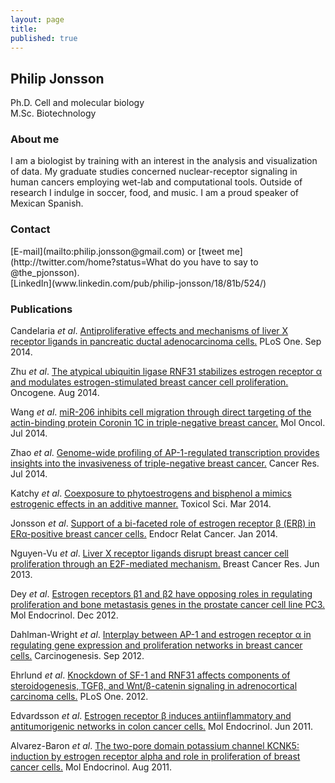```yaml
---
layout: page
title: 
published: true
---
```


<h2>Philip Jonsson</h2>
Ph.D. Cell and molecular biology
<br>M.Sc. Biotechnology

<h3>About me</h3>
I am a biologist by training with an interest in the analysis and visualization of data. My graduate studies concerned nuclear-receptor signaling in human cancers employing wet-lab and computational tools. Outside of research I indulge in soccer, food, and music. I am a proud speaker of Mexican Spanish.

<h3>Contact</h3>
[E-mail](mailto:philip.jonsson@gmail.com) or [tweet me](http://twitter.com/home?status=What do you have to say to @the_pjonsson).
<br>[LinkedIn](www.linkedin.com/pub/philip-jonsson/18/81b/524/)

<h3>Publications</h3><span font-size="75%">
<span itemprop="name">Candelaria <i>et al</i>. 
<a href="http://www.ncbi.nlm.nih.gov/pubmed/?term=25184494" itemprop="url" title="Antiproliferative effects and mechanisms of liver X receptor ligands in pancreatic ductal adenocarcinoma cells">Antiproliferative effects and mechanisms of liver X receptor ligands in pancreatic ductal adenocarcinoma cells.</a></span> PLoS One. <span itemprop="datePublished">Sep 2014.</span></p>

<span itemprop="name">Zhu <i>et al</i>.
<a href="http://www.ncbi.nlm.nih.gov/pubmed/?term=24441041" itemprop="url" title="The atypical ubiquitin ligase RNF31 stabilizes estrogen receptor α and modulates estrogen-stimulated breast cancer cell proliferation">The atypical ubiquitin ligase RNF31 stabilizes estrogen receptor α and modulates estrogen-stimulated breast cancer cell proliferation.</a></span> Oncogene. <span itemprop="datePublished">Aug 2014.</span></p>

<span itemprop="name">Wang <i>et al</i>.
<a href="http://www.ncbi.nlm.nih.gov/pubmed/25074552" itemprop="url" title="miR-206 inhibits cell migration through direct targeting of the actin-binding protein Coronin 1C in triple-negative breast cancer">miR-206 inhibits cell migration through direct targeting of the actin-binding protein Coronin 1C in triple-negative breast cancer.</a></span> Mol Oncol. <span itemprop="datePublished">Jul 2014.</span></p>

<span itemprop="name">Zhao <i>et al</i>.
<a href="http://www.ncbi.nlm.nih.gov/pubmed/?term=24830720" itemprop="url" title="Genome-wide profiling of AP-1-regulated transcription provides insights into the invasiveness of triple-negative breast cancer">Genome-wide profiling of AP-1-regulated transcription provides insights into the invasiveness of triple-negative breast cancer.</a></span> Cancer Res. <span itemprop="datePublished">Jul 2014.</span></p>

<span itemprop="name">Katchy <i>et al</i>.
<a href="http://www.ncbi.nlm.nih.gov/pubmed/?term=24284790" itemprop="url" title="Coexposure to phytoestrogens and bisphenol a mimics estrogenic effects in an additive manner">Coexposure to phytoestrogens and bisphenol a mimics estrogenic effects in an additive manner.</a></span> Toxicol Sci. <span itemprop="datePublished">Mar 2014.</span></p>

<span itemprop="name">Jonsson <i>et al</i>.
<a href="http://www.ncbi.nlm.nih.gov/pubmed/?term=24192230" itemprop="url" title="Support of a bi-faceted role of estrogen receptor β (ERβ) in ERα-positive breast cancer cells">Support of a bi-faceted role of estrogen receptor β (ERβ) in ERα-positive breast cancer cells.</a></span> Endocr Relat Cancer. <span itemprop="datePublished">Jan 2014.</span></p>

<span itemprop="name">Nguyen-Vu <i>et al</i>.
<a href="http://www.ncbi.nlm.nih.gov/pubmed/?term=23809258" itemprop="url" title="Liver × receptor ligands disrupt breast cancer cell proliferation through an E2F-mediated mechanism">Liver X receptor ligands disrupt breast cancer cell proliferation through an E2F-mediated mechanism.</a></span> Breast Cancer Res. <span itemprop="datePublished">Jun 2013.</span></p>

<span itemprop="name">Dey <i>et al</i>.
<a href="http://www.ncbi.nlm.nih.gov/pubmed/?term=23028063" itemprop="url" title="Estrogen receptors β1 and β2 have opposing roles in regulating proliferation and bone metastasis genes in the prostate cancer cell line PC3">Estrogen receptors β1 and β2 have opposing roles in regulating proliferation and bone metastasis genes in the prostate cancer cell line PC3.</a></span> Mol Endocrinol. <span itemprop="datePublished">Dec 2012.</span></p>

<span itemprop="name">Dahlman-Wright <i>et al</i>.
<a href="http://www.ncbi.nlm.nih.gov/pubmed/?term=22791811" itemprop="url" title="Interplay between AP-1 and estrogen receptor α in regulating gene expression and proliferation networks in breast cancer cells">Interplay between AP-1 and estrogen receptor α in regulating gene expression and proliferation networks in breast cancer cells.</a></span> Carcinogenesis. <span itemprop="datePublished">Sep 2012.</span></p>

<span itemprop="name">Ehrlund <i>et al</i>.
<a href="http://www.ncbi.nlm.nih.gov/pubmed/?term=22427816" itemprop="url" title="Knockdown of SF-1 and RNF31 affects components of steroidogenesis, TGFβ, and Wnt/β-catenin signaling in adrenocortical carcinoma cells">Knockdown of SF-1 and RNF31 affects components of steroidogenesis, TGFβ, and Wnt/β-catenin signaling in adrenocortical carcinoma cells.</a></span> PLoS One. <span itemprop="datePublished">2012.</span></p>

<span itemprop="name">Edvardsson <i>et al</i>.
<a href="http://www.ncbi.nlm.nih.gov/pubmed/?term=21493669" itemprop="url" title="Estrogen receptor β induces antiinflammatory and antitumorigenic networks in colon cancer cells">Estrogen receptor β induces antiinflammatory and antitumorigenic networks in colon cancer cells.</a></span> Mol Endocrinol. <span itemprop="datePublished">Jun 2011.</span></p>

<span itemprop="name">Alvarez-Baron <i>et al</i>.
<a href="http://www.ncbi.nlm.nih.gov/pubmed/?term=21680658" itemprop="url" title="The two-pore domain potassium channel KCNK5: induction by estrogen receptor alpha and role in proliferation of breast cancer cells">The two-pore domain potassium channel KCNK5: induction by estrogen receptor alpha and role in proliferation of breast cancer cells.</a></span> Mol Endocrinol. <span itemprop="datePublished">Aug 2011.</span></p></span>
